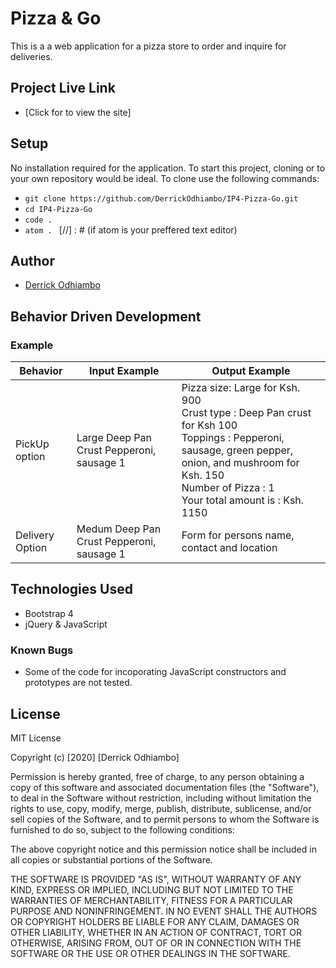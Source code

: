 # Pizza & Go
This is a a web application for a pizza store to order and inquire for deliveries.

## Project Live Link
- [Click for to view the site]

## Setup
No installation required for the application. To start this project, cloning or  to your own repository would be ideal.
To clone use the following commands:
- `git clone https://github.com/DerrickOdhiambo/IP4-Pizza-Go.git`
- `cd IP4-Pizza-Go`
- `code .`
- `atom . ` [//] : # (if atom is your preffered text editor)

## Author
- [Derrick Odhiambo](https://github.com/DerrickOdhiambo/IP4-Pizza-Go)

## Behavior Driven Development

### Example
|Behavior|Input Example|Output Example|
|--------|-------------|--------------|
|PickUp option|Large Deep Pan Crust Pepperoni, sausage 1|Pizza size: Large for Ksh. 900<br>Crust type : Deep Pan crust for Ksh 100<br>Toppings : Pepperoni, sausage, green pepper, onion, and mushroom for Ksh. 150<br>Number of Pizza : 1<br>Your total amount is : Ksh. 1150|
|Delivery Option|Medum Deep Pan Crust Pepperoni, sausage 1|Form for persons name, contact and location|

## Technologies Used
- Bootstrap 4
- jQuery & JavaScript

### Known Bugs
- Some of the code for incoporating JavaScript constructors and prototypes are not tested.

## License
MIT License

Copyright (c) [2020] [Derrick Odhiambo]

Permission is hereby granted, free of charge, to any person obtaining a copy
of this software and associated documentation files (the "Software"), to deal
in the Software without restriction, including without limitation the rights
to use, copy, modify, merge, publish, distribute, sublicense, and/or sell
copies of the Software, and to permit persons to whom the Software is
furnished to do so, subject to the following conditions:

The above copyright notice and this permission notice shall be included in all
copies or substantial portions of the Software.

THE SOFTWARE IS PROVIDED "AS IS", WITHOUT WARRANTY OF ANY KIND, EXPRESS OR
IMPLIED, INCLUDING BUT NOT LIMITED TO THE WARRANTIES OF MERCHANTABILITY,
FITNESS FOR A PARTICULAR PURPOSE AND NONINFRINGEMENT. IN NO EVENT SHALL THE
AUTHORS OR COPYRIGHT HOLDERS BE LIABLE FOR ANY CLAIM, DAMAGES OR OTHER
LIABILITY, WHETHER IN AN ACTION OF CONTRACT, TORT OR OTHERWISE, ARISING FROM,
OUT OF OR IN CONNECTION WITH THE SOFTWARE OR THE USE OR OTHER DEALINGS IN THE
SOFTWARE.